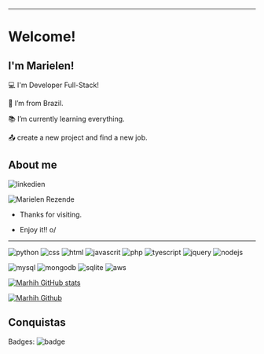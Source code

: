 ----------------------------------------------------------------------------------

# Welcome!

 

## I'm Marielen!

 

:computer: I'm Developer Full-Stack!

:house_with_garden: I’m from Brazil.

:books: I’m currently learning everything.

:outbox_tray: create a new project and find a new job.

 

## About me

![linkedien](https://img.shields.io/badge/LinkedIn-0077B5?style=for-the-badge&logo=linkedin&logoColor=white)

![Marielen Rezende](https://www.linkedin.com/in/marielen-rezende-733271163/)

- Thanks for visiting.

- Enjoy it!! o/

----------------------------------------------------------------------------------
![python](https://img.shields.io/badge/Python-FFD43B?style=for-the-badge&logo=python&logoColor=blue)
![css](https://img.shields.io/badge/CSS3-1572B6?style=for-the-badge&logo=css3&logoColor=white)
![html](https://img.shields.io/badge/HTML5-E34F26?style=for-the-badge&logo=html5&logoColor=white)
![javascrit](https://img.shields.io/badge/JavaScript-323330?style=for-the-badge&logo=javascript&logoColor=F7DF1E)
![php](https://img.shields.io/badge/PHP-777BB4?style=for-the-badge&logo=php&logoColor=white)
![tyescript](https://img.shields.io/badge/TypeScript-007ACC?style=for-the-badge&logo=typescript&logoColor=white)
![jquery](https://img.shields.io/badge/jQuery-0769AD?style=for-the-badge&logo=jquery&logoColor=white)
![nodejs](https://img.shields.io/badge/Node.js-339933?style=for-the-badge&logo=nodedotjs&logoColor=white)

![mysql](https://img.shields.io/badge/MySQL-005C84?style=for-the-badge&logo=mysql&logoColor=white)
![mongodb](https://img.shields.io/badge/MongoDB-4EA94B?style=for-the-badge&logo=mongodb&logoColor=white)
![sqlite](https://img.shields.io/badge/SQLite-07405E?style=for-the-badge&logo=sqlite&logoColor=white)
![aws](https://img.shields.io/badge/Amazon_AWS-FF9900?style=for-the-badge&logo=amazonaws&logoColor=white)


[![Marhih GitHub stats](https://github-readme-stats.vercel.app/api?username=Marhih)](https://github.com/Marhih/github-readme-stats)


[![Marhih Github](https://github-readme-stats.vercel.app/api/top-langs/?username=Marhih)](https://github.com/Marhih/github-readme-stats)


## Conquistas
Badges:
![badge](https://d335luupugsy2.cloudfront.net/cms%2Ffiles%2F10224%2F1659462279Badge_Sharer_Alura_ChallengeOracleONE_2000x2000_V3.png?utm_campaign=alura_latam_-_challenge_email_projeto_1_br&utm_medium=email&utm_source=RD+Station)

